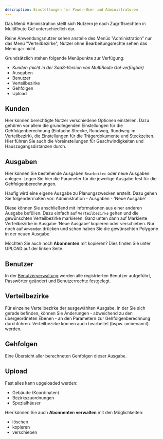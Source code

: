 ```yaml
---
description: Einstellungen für Power-User und Administratoren
---
```


Das Menü Administration stellt sich Nutzern je nach Zugriffsrechten in MultiRoute Go! unterschiedlich dar.

Reine Anwendungsnutzer sehen anstelle des Menüs "Administration" nur das Menü "Verteilbezirke", Nutzer ohne Bearbeitungsrechte sehen das Menü gar nicht.

Grundsätzlich stehen folgende Menüpunkte zur Verfügung:

* *Kunden (nicht in der SaaS-Version von MultiRoute Go! verfügbar)*
* Ausgaben
* Benutzer
* Verteilbezirke
* Gehfolgen
* Upload


## Kunden ##
Hier können berechtigte Nutzer verschiedene Optionen einstellen. Dazu gehören vor allem die grundlegenden Einstellungen für die Gehfolgenberechnung (Einfache Strecke, Rundweg, Rundweg im Verteilbezirk), die Einstellungen für die Trägerdokumente und Steckzeiten. Hier führen Sie auch die Voreinstellungen für Geschwindigkeiten und Hauszugangsdistanzen durch.

## Ausgaben ##
Hier können Sie bestehende Ausgaben ```Bearbeiten``` oder neue Ausgaben anlegen. 
Legen Sie hier die Parameter für die jeweilige Ausgabe fest für die Gehfolgenberechnungen. 

Häufig wird eine eigene Ausgabe zu Planungszwecken erstellt. Dazu gehen Sie folgendermaßen vor:
Administration - Ausgaben - 'Neue Ausgabe'

Diese können Sie anschließend mit Informationen aus einer anderen Ausgabe befüllen. Dazu einfach auf `Verteilbezirke` gehen und die gewünschten Verteilbezirke markieren. 
Ganz unten dann auf 
Markierte Verteilbezirke in Ausgabe 'Neue Ausgabe' kopieren oder verschieben. Nur noch auf ```Anwenden``` drücken und schon haben Sie die gewünschten Polygone in der neuen Ausgabe.

Möchten Sie auch noch **Abonnenten** mit kopieren? Dies finden Sie unter UPLOAD auf der linken Seite.


## Benutzer ##
In der [Benutzerverwaltung](../user) werden alle registrierten Benutzer aufgeführt, Passwörter geändert und Benutzerrechte festgelegt.

## Verteilbezirke ##
Für einzelne Verteilbezirke der ausgewählten Ausgabe, in der Sie sich gerade befinden, können Sie Änderungen - abweichend zu den übergeordneten Ebenen -  an den Parametern zur Gehfolgenberechnung durchführen. Verteilbezirke können auch bearbeitet (bspw. umbenannt) werden.

## Gehfolgen ##
Eine Übersicht aller berechneten Gehfolgen dieser Ausgabe.

## Upload ##
Fast alles kann upgeloaded werden: 

* Gebäude (Koordinaten)
* Bezirkszuordnungen
* Spezialhäuser

Hier können Sie auch **Abonnenten verwalten** mit den Möglichkeiten:

* löschen
* kopieren
* verschieben
